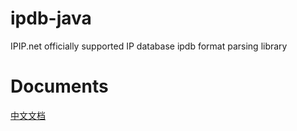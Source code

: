 # ipdb-java
IPIP.net officially supported IP database ipdb format parsing library

# Documents
[中文文档](https://github.com/ipipdotnet/ipdb-java/blob/master/README_zh.md)
